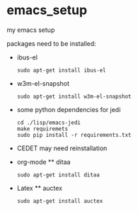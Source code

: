 emacs_setup
===========

my emacs setup

packages need to be installed:
* ibus-el

  ```shell
  sudo apt-get install ibus-el
  ```
* w3m-el-snapshot
  
  ```shell
  sudo apt-get install w3m-el-snapshot
  ```
* some python dependencies for jedi

  ```shell
  cd ./lisp/emacs-jedi
  make requiremets
  sudo pip install -r requirements.txt
  ```
* CEDET may need reinstallation

* org-mode
** ditaa
  ```shell
  sudo apt-get install ditaa
  ```
* Latex
** auctex
  ```shell
  sudo apt-get install auctex
  ```
  
